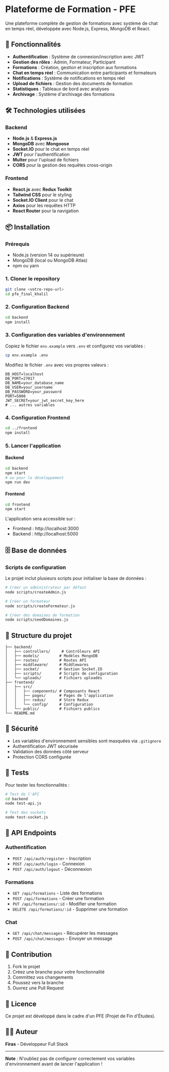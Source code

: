 # Plateforme de Formation - PFE

Une plateforme complète de gestion de formations avec système de chat en temps réel, développée avec Node.js, Express, MongoDB et React.

## 🚀 Fonctionnalités

- **Authentification** : Système de connexion/inscription avec JWT
- **Gestion des rôles** : Admin, Formateur, Participant
- **Formations** : Création, gestion et inscription aux formations
- **Chat en temps réel** : Communication entre participants et formateurs
- **Notifications** : Système de notifications en temps réel
- **Upload de fichiers** : Gestion des documents de formation
- **Statistiques** : Tableaux de bord avec analyses
- **Archivage** : Système d'archivage des formations

## 🛠️ Technologies utilisées

### Backend
- **Node.js** & **Express.js**
- **MongoDB** avec **Mongoose**
- **Socket.IO** pour le chat en temps réel
- **JWT** pour l'authentification
- **Multer** pour l'upload de fichiers
- **CORS** pour la gestion des requêtes cross-origin

### Frontend
- **React.js** avec **Redux Toolkit**
- **Tailwind CSS** pour le styling
- **Socket.IO Client** pour le chat
- **Axios** pour les requêtes HTTP
- **React Router** pour la navigation

## 📦 Installation

### Prérequis
- Node.js (version 14 ou supérieure)
- MongoDB (local ou MongoDB Atlas)
- npm ou yarn

### 1. Cloner le repository
```bash
git clone <votre-repo-url>
cd pfe_final_khalil
```

### 2. Configuration Backend
```bash
cd backend
npm install
```

### 3. Configuration des variables d'environnement
Copiez le fichier `env.example` vers `.env` et configurez vos variables :
```bash
cp env.example .env
```

Modifiez le fichier `.env` avec vos propres valeurs :
```env
DB_HOST=localhost
DB_PORT=27017
DB_NAME=your_database_name
DB_USER=your_username
DB_PASSWORD=your_password
PORT=5000
JWT_SECRET=your_jwt_secret_key_here
# ... autres variables
```

### 4. Configuration Frontend
```bash
cd ../frontend
npm install
```

### 5. Lancer l'application

#### Backend
```bash
cd backend
npm start
# ou pour le développement
npm run dev
```

#### Frontend
```bash
cd frontend
npm start
```

L'application sera accessible sur :
- Frontend : http://localhost:3000
- Backend : http://localhost:5000

## 🗄️ Base de données

### Scripts de configuration
Le projet inclut plusieurs scripts pour initialiser la base de données :

```bash
# Créer un administrateur par défaut
node scripts/createAdmin.js

# Créer un formateur
node scripts/createFormateur.js

# Créer des domaines de formation
node scripts/seedDomaines.js
```

## 📁 Structure du projet

```
├── backend/
│   ├── controllers/     # Contrôleurs API
│   ├── models/         # Modèles MongoDB
│   ├── routes/         # Routes API
│   ├── middleware/     # Middlewares
│   ├── socket/         # Gestion Socket.IO
│   ├── scripts/        # Scripts de configuration
│   └── uploads/        # Fichiers uploadés
├── frontend/
│   ├── src/
│   │   ├── components/ # Composants React
│   │   ├── pages/      # Pages de l'application
│   │   ├── redux/      # Store Redux
│   │   └── config/     # Configuration
│   └── public/         # Fichiers publics
└── README.md
```

## 🔐 Sécurité

- Les variables d'environnement sensibles sont masquées via `.gitignore`
- Authentification JWT sécurisée
- Validation des données côté serveur
- Protection CORS configurée

## 🧪 Tests

Pour tester les fonctionnalités :

```bash
# Test de l'API
cd backend
node test-api.js

# Test des sockets
node test-socket.js
```

## 📝 API Endpoints

### Authentification
- `POST /api/auth/register` - Inscription
- `POST /api/auth/login` - Connexion
- `POST /api/auth/logout` - Déconnexion

### Formations
- `GET /api/formations` - Liste des formations
- `POST /api/formations` - Créer une formation
- `PUT /api/formations/:id` - Modifier une formation
- `DELETE /api/formations/:id` - Supprimer une formation

### Chat
- `GET /api/chat/messages` - Récupérer les messages
- `POST /api/chat/messages` - Envoyer un message

## 🤝 Contribution

1. Fork le projet
2. Créez une branche pour votre fonctionnalité
3. Committez vos changements
4. Poussez vers la branche
5. Ouvrez une Pull Request

## 📄 Licence

Ce projet est développé dans le cadre d'un PFE (Projet de Fin d'Études).

## 👨‍💻 Auteur

**Firas** - Développeur Full Stack

---

**Note** : N'oubliez pas de configurer correctement vos variables d'environnement avant de lancer l'application ! 
